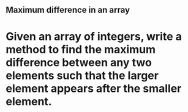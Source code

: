 ## Maximum difference in an array

# Given an array of integers, write a method to find the maximum difference between any two elements such that the larger element appears after the smaller element.
